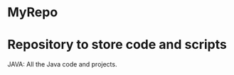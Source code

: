 # MyRepo
Repository to store code and scripts
====================================

JAVA: All the Java code and projects.

